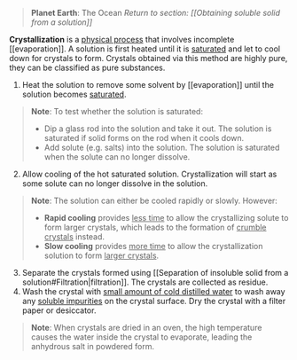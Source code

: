> **Planet Earth**: The Ocean
> *Return to section: [[Obtaining soluble solid from a solution]]*

**Crystallization** is a <u>physical process</u> that involves incomplete [[evaporation]]. A solution is first heated until it is <u>saturated</u> and let to cool down for crystals to form. Crystals obtained via this method are highly pure, they can be classified as pure substances.

1. Heat the solution to remove some solvent by [[evaporation]] until the solution becomes <u>saturated</u>.

> **Note**:
> To test whether the solution is saturated:
> - Dip a glass rod into the solution and take it out. The solution is saturated if solid forms on the rod when it cools down.
> - Add solute (e.g. salts) into the solution. The solution is saturated when the solute can no longer dissolve.

2. Allow cooling of the hot saturated solution. Crystallization will start as some solute can no longer dissolve in the solution.

> **Note**:
> The solution can either be cooled rapidly or slowly. However:
> - **Rapid cooling** provides <u>less time</u> to allow the crystallizing solute to form larger crystals, which leads to the formation of <u>crumble crystals</u> instead.
> - **Slow cooling** provides <u>more time</u> to allow the crystallization solution to form <u>larger crystals</u>.

3. Separate the crystals formed using [[Separation of insoluble solid from a solution#Filtration|filtration]]. The crystals are collected as residue.
4. Wash the crystal with <u>small amount of cold distilled water</u> to wash away any <u>soluble impurities</u> on the crystal surface. Dry the crystal with a filter paper or desiccator.

> **Note**:
> When crystals are dried in an oven, the high temperature causes the water inside the crystal to evaporate, leading the anhydrous salt in powdered form.

